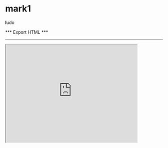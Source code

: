 # mark1

**l**udo


*** Export HTML ***
*******************

<iframe width="420" height="315"
src="https://www.youtube.com/watch?v=hQU_pgyCL6k">
</iframe>
